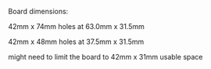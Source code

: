 Board dimensions:

42mm x 74mm
	holes at 63.0mm x 31.5mm

42mm x 48mm
	holes at 37.5mm x 31.5mm

might need to limit the board to 42mm x 31mm usable space
